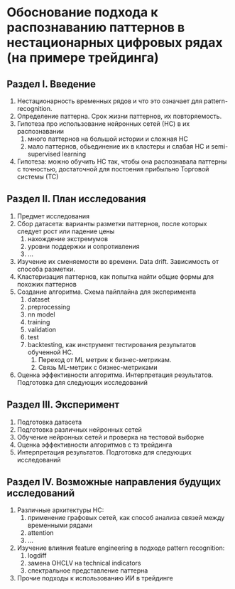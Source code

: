 # Обоснование подхода к распознаванию паттернов в нестационарных цифровых рядах (на примере трейдинга)

## Раздел I. Введение
1. Нестационарность временных рядов и что это означает для pattern-recognition.
2. Определение паттерна. Срок жизни паттернов, их повторяемость.
3. Гипотеза про использование нейронных сетей (НС) в их распознавании
   1. много паттернов на большой истории и сложная НС
   2. мало паттернов, обьединение их в кластеры и слабая НС и semi-supervised learning
3. Гипотеза: можно обучить НС так, чтобы она распознавала паттерны с точностью, достаточной для постоения прибыльно Торговой системы (ТС)

## Раздел II. План исследования
1. Предмет исследования
2. Сбор датасета: варианты разметки паттернов, после которых следует рост или падение цены
   1. нахождение экстремумов
   2. уровни поддержки и сопротивления
   3. ...
3. Изучение их сменяемости во времени. Data drift. Зависимость от способа разметки.
4. Кластеризация паттернов, как попытка найти общие формы для похожих паттернов
5. Создание алгоритма. Схема пайплайна для эксперимента
   1. dataset
   2. preprocessing
   3. nn model
   4. training
   5. validation
   6. test
   7. backtesting, как инструмент тестирования результатов обученной НС. 
      1. Переход от ML метрик к бизнес-метрикам.
      2. Связь ML-метрик с бизнес-метриками
6. Оценка эффективности алгоритма. Интерпретация результатов. Подготовка для следующих исследований

## Раздел III. Эксперимент
1. Подготовка датасета
2. Подготовка различных нейронных сетей
3. Обучение нейронных сетей и проверка на тестовой выборке
4. Оценка эффективности алгоритмов с тз трейдинга
5. Интерпретация результатов. Подготовка для следующих исследований

## Раздел IV. Возможные направления будущих исследований
1. Различные архитектуры НС:
   1. применение графовых сетей, как способ анализа связей между временными рядами
   2. attention
   3. ...
2. Изучение влияния feature engineering в подходе pattern recognition: 
   1. logdiff
   2. замена OHCLV на technical indicators
   3. спектральное представление паттерна
3. Прочие подходы к использованию ИИ в трейдинге
